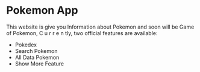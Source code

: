 # Pokemon App

This website is give you Information about Pokemon and soon will be Game of Pokemon,
C u r r e n tly, two official features are available:

- Pokedex
- Search Pokemon
- All Data Pokemon
- Show More Feature
